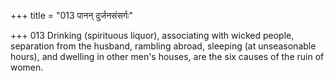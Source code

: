 +++
title = "013 पानन् दुर्जनसंसर्गः"

+++
013	Drinking (spirituous liquor), associating with wicked people, separation from the husband, rambling abroad, sleeping (at unseasonable hours), and dwelling in other men's houses, are the six causes of the ruin of women.